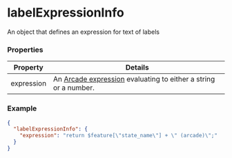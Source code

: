 # labelExpressionInfo

An object that defines an expression for text of labels

### Properties

| Property | Details
| --- | ---
| expression | An [Arcade expression](https://developers.arcgis.com/arcade/) evaluating to either a string or a number.


### Example

```json
{
  "labelExpressionInfo": {
    "expression": "return $feature[\"state_name\"] + \" (arcade)\";"
  }
}
```

